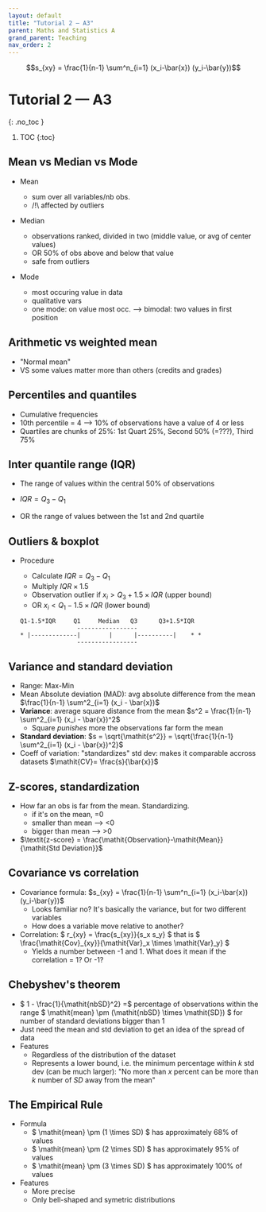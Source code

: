```yaml
---
layout: default
title: "Tutorial 2 — A3"
parent: Maths and Statistics A
grand_parent: Teaching
nav_order: 2
---
```


$$s_{xy} = \frac{1}{n-1} \sum^n_{i=1} (x_i-\bar{x}) (y_i-\bar{y})$$

# Tutorial 2 — A3
{: .no_toc }

1. TOC
{:toc}

## Mean vs Median vs Mode

- Mean
  - sum over all variables/nb obs.
  - /!\ affected by outliers

- Median
  - observations ranked, divided in two (middle value, or avg of center values)
  - OR 50% of obs above and below that value
  - safe from outliers

- Mode
  - most occuring value in data
  - qualitative vars
  - one mode: on value most occ. --> bimodal: two values in first position

## Arithmetic vs weighted mean

- "Normal mean"
- VS some values matter more than others (credits and grades)

## Percentiles and quantiles

- Cumulative frequencies
- 10th percentile = 4 --> 10% of observations have a value of 4 or less
- Quartiles are chunks of 25%: 1st Quart 25%, Second 50% (=???), Third 75%

## Inter quantile range (IQR)

- The range of values within the central 50% of observations

- $\mathit{IQR} = Q_3 - Q_1$

- OR the range of values between the 1st and 2nd quartile

## Outliers & boxplot

- Procedure

  - Calculate $\mathit{IQR} = Q_3 - Q_1$
  - Multiply $\mathit{IQR} \times 1.5$
  - Observation outlier if $x_i > Q_3 + 1.5 \times \mathit{IQR}$ (upper bound)
  - OR $x_i < Q_1 - 1.5 \times \mathit{IQR}$ (lower bound)

  ```
  Q1-1.5*IQR     Q1     Median   Q3      Q3+1.5*IQR
                  -----------------
  * |-------------|        |      |----------|    * *
                  -----------------
  ```

## Variance and standard deviation

* Range: Max-Min
* Mean Absolute deviation (MAD): avg absolute difference from the mean $\frac{1}{n-1} \sum^2_{i=1} (x_i - \bar{x})$
* **Variance**: average square distance from the mean $s^2 = \frac{1}{n-1} \sum^2_{i=1} (x_i - \bar{x})^2$
  * Square *punishes* more the observations far form the mean
* **Standard deviation**: $s = \sqrt{\mathit{s^2}} = \sqrt{\frac{1}{n-1} \sum^2_{i=1} (x_i - \bar{x})^2}$
* Coeff of variation: "standardizes" std dev: makes it comparable accross datasets $\mathit{CV}= \frac{s}{\bar{x}}$

## Z-scores, standardization

- How far an obs is far from the mean. Standardizing.
  - if it's on the mean, =0
  - smaller than mean --> <0
  - bigger than mean --> >0
- $\textit{z-score} = \frac{\mathit{Observation}-\mathit{Mean}}{\mathit{Std Deviation}}$

## Covariance vs correlation

- Covariance formula: $s_{xy} = \frac{1}{n-1} \sum^n_{i=1} (x_i-\bar{x}) (y_i-\bar{y})$
  - Looks familiar no? It's basically the variance, but for two different variables
  - How does a variable move relative to another?
- Correlation: $ r_{xy} = \frac{s_{xy}}{s_x s_y} $ that is $ \frac{\mathit{Cov}_{xy}}{\mathit{Var}_x \times \mathit{Var}_y} $
  - Yields a number between -1 and 1. What does it mean if the correlation = 1? Or -1?

## Chebyshev's theorem

- $ 1 - \frac{1}{\mathit{nbSD}^2} =$ percentage of observations within the range $ \mathit{mean} \pm (\mathit{nbSD} \times \mathit{SD}) $ for number of standard deviations bigger than 1
- Just need the mean and std deviation to get an idea of the spread of data
- Features
  - Regardless of the distribution of the dataset
  - Represents a lower bound, i.e. the minimum percentage within $k$ std dev (can be much larger): "No more than $x$ percent can be more than $k$ number of $SD$ away from the mean"

## The Empirical Rule

- Formula
  - $ \mathit{mean} \pm (1 \times SD) $ has approximately 68% of values
  - $ \mathit{mean} \pm (2 \times SD) $ has approximately 95% of values
  - $ \mathit{mean} \pm (3 \times SD) $ has approximately 100% of values
- Features
  - More precise
  - Only bell-shaped and symetric distributions 
